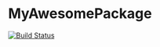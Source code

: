 # MyAwesomePackage

[![Build Status](https://github.com/myusername/MyAwesomePackage.jl/actions/workflows/CI.yml/badge.svg?branch=main)](https://github.com/myusername/MyAwesomePackage.jl/actions/workflows/CI.yml?query=branch%3Amain)
